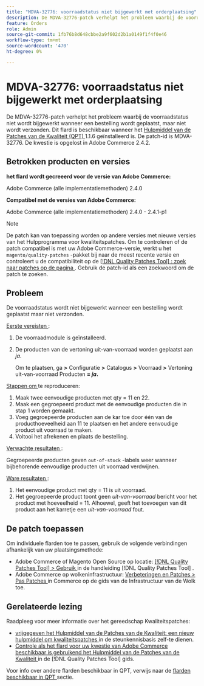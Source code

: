 ```yaml
---
title: "MDVA-32776: voorraadstatus niet bijgewerkt met orderplaatsing"
description: De MDVA-32776-patch verhelpt het probleem waarbij de voorraadstatus niet wordt bijgewerkt wanneer een bestelling wordt geplaatst, maar niet wordt verzonden. Deze patch is beschikbaar wanneer [Quality Patches Tool (QPT)] (https://experienceleague.adobe.com/en/docs/commerce-knowledge-base/kb/announcements/commerce-announcements/magento-quality-patches-released-new-tool-to-self-serve-quality-patches) 1.1.6 is geïnstalleerd. De patch-id is MDVA-32776. De kwestie is opgelost in Adobe Commerce 2.4.2.
feature: Orders
role: Admin
source-git-commit: 1fb76b8d648cbbe2a9f602d2b1a0149f1f4f0e46
workflow-type: tm+mt
source-wordcount: '470'
ht-degree: 0%

---
```


# MDVA-32776: voorraadstatus niet bijgewerkt met orderplaatsing

De MDVA-32776-patch verhelpt het probleem waarbij de voorraadstatus niet wordt bijgewerkt wanneer een bestelling wordt geplaatst, maar niet wordt verzonden. Dit flard is beschikbaar wanneer het [ Hulpmiddel van de Patches van de Kwaliteit (QPT) ](https://experienceleague.adobe.com/en/docs/commerce-knowledge-base/kb/announcements/commerce-announcements/magento-quality-patches-released-new-tool-to-self-serve-quality-patches) 1.1.6 geïnstalleerd is. De patch-id is MDVA-32776. De kwestie is opgelost in Adobe Commerce 2.4.2.

## Betrokken producten en versies

**het flard wordt gecreeerd voor de versie van Adobe Commerce:**

Adobe Commerce (alle implementatiemethoden) 2.4.0

**Compatibel met de versies van Adobe Commerce:**

Adobe Commerce (alle implementatiemethoden) 2.4.0 - 2.4.1-p1

>[!NOTE]
>
>De patch kan van toepassing worden op andere versies met nieuwe versies van het Hulpprogramma voor kwaliteitspatches. Om te controleren of de patch compatibel is met uw Adobe Commerce-versie, werkt u het `magento/quality-patches` -pakket bij naar de meest recente versie en controleert u de compatibiliteit op de [[!DNL Quality Patches Tool] : zoek naar patches op de pagina ](https://experienceleague.adobe.com/en/docs/commerce-knowledge-base/kb/announcements/commerce-announcements/magento-quality-patches-released-new-tool-to-self-serve-quality-patches) . Gebruik de patch-id als een zoekwoord om de patch te zoeken.

## Probleem

De voorraadstatus wordt niet bijgewerkt wanneer een bestelling wordt geplaatst maar niet verzonden.

<u> Eerste vereisten </u>:

1. De voorraadmodule is geïnstalleerd.
1. De producten van de vertoning uit-van-voorraad worden geplaatst aan *ja*.

   Om te plaatsen, ga **>** Configuratie **>** Catalogus **>** Voorraad **>** Vertoning uit-van-voorraad Producten **= *ja*.**

<u> Stappen om </u> te reproduceren:

1. Maak twee eenvoudige producten met qty = 11 en 22.
1. Maak een gegroepeerd product met de eenvoudige producten die in stap 1 worden gemaakt.
1. Voeg gegroepeerde producten aan de kar toe door één van de producthoeveelheid aan 11 te plaatsen en het andere eenvoudige product uit voorraad te maken.
1. Voltooi het afrekenen en plaats de bestelling.

<u> Verwachte resultaten </u>:

Gegroepeerde producten geven `out-of-stock` -labels weer wanneer bijbehorende eenvoudige producten uit voorraad verdwijnen.

<u> Ware resultaten </u>:

1. Het eenvoudige product met qty = 11 is uit voorraad.
1. Het gegroepeerde product toont geen *uit-van-voorraad* bericht voor het product met hoeveelheid = 11. Alhoewel, geeft het toevoegen van dit product aan het karretje een *uit-van-voorraad* fout.

## De patch toepassen

Om individuele flarden toe te passen, gebruik de volgende verbindingen afhankelijk van uw plaatsingsmethode:

* Adobe Commerce of Magento Open Source op locatie: [[!DNL Quality Patches Tool]  > Gebruik ](/help/tools/quality-patches-tool/usage.md) in de handleiding [!DNL Quality Patches Tool] .
* Adobe Commerce op wolkeninfrastructuur: [ Verbeteringen en Patches > Pas Patches ](https://experienceleague.adobe.com/docs/commerce-cloud-service/user-guide/develop/upgrade/apply-patches.html) in Commerce op de gids van de Infrastructuur van de Wolk toe.

## Gerelateerde lezing

Raadpleeg voor meer informatie over het gereedschap Kwaliteitspatches:

* [ vrijgegeven het Hulpmiddel van de Patches van de Kwaliteit: een nieuw hulpmiddel om kwaliteitspatches ](https://experienceleague.adobe.com/en/docs/commerce-knowledge-base/kb/announcements/commerce-announcements/magento-quality-patches-released-new-tool-to-self-serve-quality-patches) in de steunkennisbasis zelf-te dienen.
* [ Controle als het flard voor uw kwestie van Adobe Commerce beschikbaar is gebruikend het Hulpmiddel van de Patches van de Kwaliteit ](/help/tools/quality-patches-tool/patches-available-in-qpt/check-patch-for-magento-issue-with-magento-quality-patches.md) in de [!DNL Quality Patches Tool] gids.

Voor info over andere flarden beschikbaar in QPT, verwijs naar de [ flarden beschikbaar in QPT ](https://experienceleague.adobe.com/tools/commerce-quality-patches/index.html) sectie.
